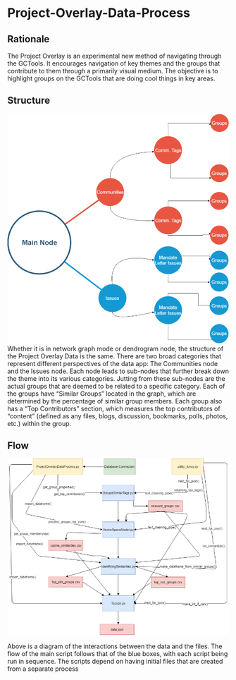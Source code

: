 # Project-Overlay-Data-Process


## Rationale
The Project Overlay is an experimental new method of navigating through the GCTools. It encourages navigation of key themes and the groups that contribute to them through a primarily visual medium. The objective is to highlight groups on the GCTools that are doing cool things in key areas.

## Structure

![Data Graphic Model](https://github.com/Lavoiec/Project-Overlay-Data-Process/blob/master/Data%20Graphic%20Model.png)
Whether it is in network graph mode or dendrogram node, the structure of the Project Overlay Data is the same. There are two broad categories that represent different perspectives of the data app: The Communities node and the Issues node. Each node leads to sub-nodes that further break down the theme into its various categories. Jutting from these sub-nodes are the actual groups that are deemed to be related to a specific category. Each of the groups have “Similar Groups” located in the graph, which are determined by the percentage of similar group members.
Each group also has a “Top Contributors” section, which measures the top contributors of “content” (defined as any files, blogs, discussion, bookmarks, polls, photos, etc.) within the group.


 ## Flow
 ![Program Diagram](https://github.com/Lavoiec/Project-Overlay-Data-Process/blob/master/Program%20Diagram.png)

Above is a diagram of the interactions between the data and the files. The flow of the main script follows that of the blue boxes, with each script being run in sequence. The scripts depend on having initial files that are created from a separate process
